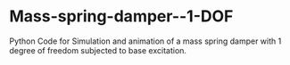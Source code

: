 # Mass-spring-damper--1-DOF
Python Code for Simulation and animation of a mass spring damper with 1 degree of freedom subjected to base excitation.
